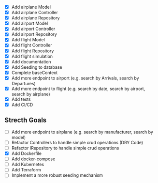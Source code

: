 - [X] Add airplane Model
- [x] Add airplane Controller
- [x] Add airplane Repository
- [X] Add airport Model
- [x] Add airport Controller
- [x] Add airport Repository
- [X] Add flight Model
- [x] Add flight Controller
- [x] Add flight Repository
- [x] Add flight simulation
- [x] Add documentation
- [x] Add Seeding to database
- [x] Complete baseContext
- [x] Add more endpoint to airport (e.g. search by Arrivals, search by Departures)
- [x] Add more endpoint to flight (e.g. search by date, search by airport, search by airplane)
- [x] Add tests
- [x] Add CI/CD

## Strecth Goals
- [ ] Add more endpoint to airplane (e.g. search by manufacturer, search by model)
- [ ] Refactor Controllers to handle simple crud operations (DRY Code)
- [ ] Refactor IRepository to handle simple crud operations
- [x] Add Dockerfile
- [ ] Add docker-compose
- [ ] Add Kubernetes
- [ ] Add Terraform
- [ ] Implement a more robust seeding mechanism
